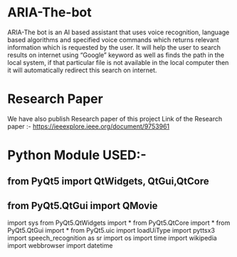 # ARIA-The-bot
ARIA-The bot is an AI based assistant that uses voice recognition, language based algorithms and specified voice commands which returns relevant information which is requested by the user. It will help the user to search results on internet using “Google” keyword as well as finds the path in the local system, if that particular file is not available in the local computer then it will automatically redirect this search on internet. 
# Research Paper
We have also publish Research paper of this project 
Link of the Research paper :- https://ieeexplore.ieee.org/document/9753961
# Python Module USED:-
## from PyQt5 import QtWidgets, QtGui,QtCore
## from PyQt5.QtGui import QMovie
import sys
from PyQt5.QtWidgets import *
from PyQt5.QtCore import *
from PyQt5.QtGui import *
from PyQt5.uic import loadUiType
import pyttsx3
import speech_recognition as sr
import os
import time
import wikipedia
import webbrowser
import datetime
